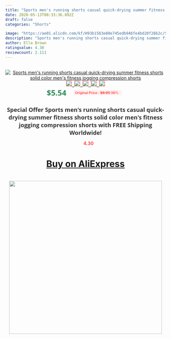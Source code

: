 ```yaml
---
title: "Sports men's running shorts casual quick-drying summer fitness shorts solid color men's fitness jogging compression shorts"
date: 2020-05-13T08:33:36.892Z
draft: false
categories: "Shorts"

image: "https://ae01.alicdn.com/kf/H93b1583e80e745edb946fe4bd20f28b2c/Sports-men-s-running-shorts-casual-quick-drying-summer-fitness-shorts-solid-color-men-s-fitness.jpg"
description: "Sports men's running shorts casual quick-drying summer fitness shorts solid color men's fitness jogging compression shorts"
author: Ella Brown
ratingvalue: 4.30
reviewcount: 2.111
---
```

<br>
<div style="text-align: center;">
<a href="https://s.click.aliexpress.com/e/_9wOBFP" target="_blank" rel="nofollow noopener noreferrer"><img alt="Sports men's running shorts casual quick-drying summer fitness shorts solid color men's fitness jogging compression shorts" class="magnifier-image" src="https://ae01.alicdn.com/kf/H93b1583e80e745edb946fe4bd20f28b2c/Sports-men-s-running-shorts-casual-quick-drying-summer-fitness-shorts-solid-color-men-s-fitness.jpg_640x640.jpg">
<br>
<img style="border:1px solid salmon" src="https://ae01.alicdn.com/kf/H93b1583e80e745edb946fe4bd20f28b2c/Sports-men-s-running-shorts-casual-quick-drying-summer-fitness-shorts-solid-color-men-s-fitness.jpg_120x120.jpg">&nbsp;&nbsp;<img style="border:1px solid salmon" src="https://ae01.alicdn.com/kf/Hb5850d6900b94087a5f24c76e868d798m/Sports-men-s-running-shorts-casual-quick-drying-summer-fitness-shorts-solid-color-men-s-fitness.jpg_120x120.jpg">&nbsp;&nbsp;<img style="border:1px solid salmon" src="https://ae01.alicdn.com/kf/H86a41f57ab134ee0b0acbc034b1e85f7v/Sports-men-s-running-shorts-casual-quick-drying-summer-fitness-shorts-solid-color-men-s-fitness.jpg_120x120.jpg">&nbsp;&nbsp;<img style="border:1px solid salmon" src="https://ae01.alicdn.com/kf/Hb0b3ab5e86e24168bd3a35716d402cb2Z/Sports-men-s-running-shorts-casual-quick-drying-summer-fitness-shorts-solid-color-men-s-fitness.jpg_120x120.jpg">&nbsp;&nbsp;<img style="border:1px solid salmon" src="https://ae01.alicdn.com/kf/H8f045c90fdf340569546ce87383d220aU/Sports-men-s-running-shorts-casual-quick-drying-summer-fitness-shorts-solid-color-men-s-fitness.jpg_120x120.jpg"></a></div><br0>
<div style="text-align: center;"><span style="background-color: white; border: 0px; box-sizing: border-box; color: seagreen; display: inline-block; font-family: &quot;open sans&quot; , &quot;arial&quot; , &quot;helvetica&quot; , sans-serif , &quot;heiti&quot;; font-size: 24px; font-stretch: inherit; font-weight: 700; line-height: inherit; margin: 0px 10px 0px 0px; padding: 0px; vertical-align: middle;">$5.54 </span>
<span style="background: rgb(255 , 241 , 241); border-radius: 3px; border: 0px; box-sizing: border-box; color: #ff4747; display: inline-block; font-family: inherit; font-size: 12px; font-stretch: inherit; font-style: inherit; font-variant: inherit; font-weight: 600; line-height: inherit; margin: 0px; padding: 2px 5px; transform: scale(0.9); vertical-align: middle;">Original Price : <b style="text-decoration: line-through;">$8.65 </b> 36%&nbsp;&nbsp;</span></div>
<h1 style="color: #333333; display: inline-block; font-family: &quot;open sans&quot; , &quot;arial&quot; , &quot;helvetica&quot; , sans-serif , &quot;heiti&quot;; font-size: 18px; font-stretch: inherit; font-weight: 700; text-align: center;">Special Offer Sports men's running shorts casual quick-drying summer fitness shorts solid color men's fitness jogging compression shorts with FREE Shipping Worldwide!</h1>
<div style="color: #ff4747; text-align: center;">
<img src="https://4.bp.blogspot.com/-M0ZcTcb-5uY/XleCXlxnR4I/AAAAAAAAAEc/OrjgMkXV1oMQFaCRZj5HQwOCBcu3w1FegCPcBGAYYCw/s1600/star.png" style="height: 15px;">&nbsp;<b>4.30</b></div>
<div class="button_cont" align="center"><a class="buynow_a" href="https://s.click.aliexpress.com/e/_9wOBFP" target="_blank" rel="nofollow noopener noreferrer"><H1>Buy on AliExpress</H1></a></div><br>
<div class="separator" style="clear: both; text-align: center;">
<img src="https://lh3.googleusercontent.com/-pTy5HemUv9M/XlePHvY0dAI/AAAAAAAAAE4/0nX5iRUoIWY8eMW9Dpxeirr157OZliDIgCLcBGAsYHQ/s1600/badge.gif" width="480">
</div>
